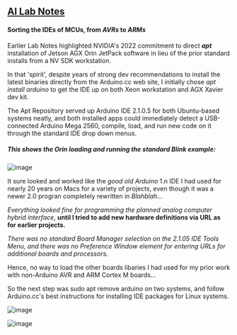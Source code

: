 ## <u>AI Lab Notes</u>

#### Sorting the IDEs of MCUs, from *AVRs* to *ARMs*

Earlier Lab Notes highlighted NVIDIA's 2022 commitment to direct ***apt*** installation of Jetson AGX Orin JetPack software in lieu of the prior standard installs from a NV SDK workstation.

In that 'spirit', despite years of strong dev recommendations to install the latest binaries directly from the Arduino.cc web site, I initially chose *apt install arduino* to get the IDE up on both Xeon workstation and AGX Xavier dev kit.

The Apt Repository served up Arduino IDE 2.1.0.5 for both Ubuntu-based systems neatly, and both installed apps could immediately detect a USB-connected Arduino Mega 2560, compile, load, and run new code on it through the standard IDE drop down menus.

##### *This shows the Orin loading and running the standard Blink example:*
![image](https://user-images.githubusercontent.com/71346897/211949994-44ac7020-c0b0-4852-8e20-7837a2a7ff54.jpeg)

It sure looked and worked like the *good old Arduino* 1.n IDE I had used for nearly 20 years on Macs for a variety of projects, even though it was a newer 2.0 progran completely rewritten in *Blahblah*...

*Everything looked fine for programming the planned analog computer hybrid interface*, **until I tried to add new hardware definitions via URL as for earlier projects.**

*There was no standard Board Manager selection on the 2.1.05 IDE Tools Menu, and there was no Preference Window element for entering URLs for additional boards and processors.*

Hence, no way to load the other boards libaries I had used for my prior work with non-Arduino AVR and ARM Cortex M boards...

So the next step was sudo apt remove arduino on two systems, and follow Arduino.cc's best instructions for installing IDE packages for Linux systems.


![image](https://user-images.githubusercontent.com/71346897/211956552-4c7c4c3b-9cd2-4a77-b062-a73a1468c0d6.png)



![image](https://user-images.githubusercontent.com/71346897/211956806-2b375334-26c8-40af-86b1-85cbf9144777.jpeg)
